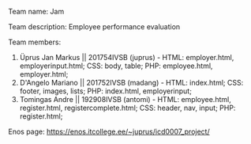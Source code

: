 Team name: Jam

Team description: Employee performance evaluation

Team members:

1. Üprus Jan Markus || 201754IVSB (juprus) - HTML: employer.html, employerinput.html; CSS: body, table; PHP: employee.html, employer.html;
2. D'Angelo Mariano || 201752IVSB (madang) - HTML: index.html; CSS: footer, images, lists; PHP: index.html, employerinput;
3. Tomingas Andre || 192908IVSB (antomi) - HTML: employee.html, register.html, registercomplete.html; CSS: header, nav, input; PHP: register.html;

Enos page: https://enos.itcollege.ee/~juprus/icd0007_project/
